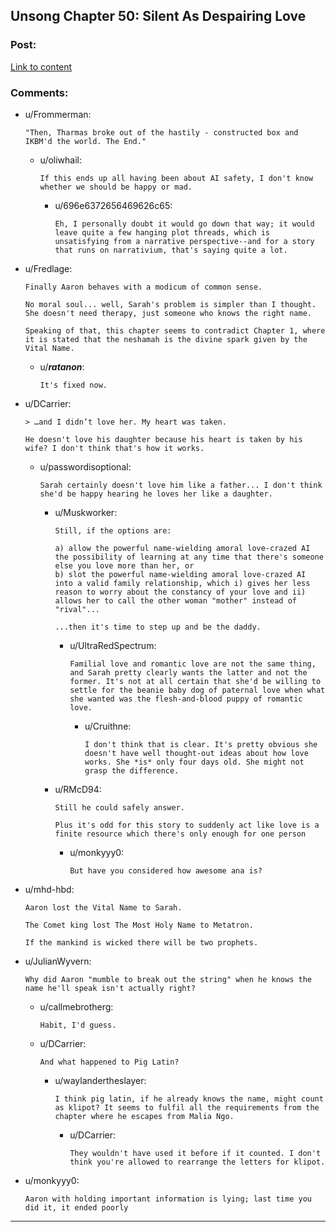 ## Unsong Chapter 50: Silent As Despairing Love

### Post:

[Link to content](http://unsongbook.com/chapter-50-silent-as-despairing-love/)

### Comments:

- u/Frommerman:
  ```
  "Then, Tharmas broke out of the hastily - constructed box and IKBM'd the world. The End."
  ```

  - u/oliwhail:
    ```
    If this ends up all having been about AI safety, I don't know whether we should be happy or mad.
    ```

    - u/696e6372656469626c65:
      ```
      Eh, I personally doubt it would go down that way; it would leave quite a few hanging plot threads, which is unsatisfying from a narrative perspective--and for a story that runs on narrativium, that's saying quite a lot.
      ```

- u/Fredlage:
  ```
  Finally Aaron behaves with a modicum of common sense. 

  No moral soul... well, Sarah's problem is simpler than I thought. She doesn't need therapy, just someone who knows the right name.

  Speaking of that, this chapter seems to contradict Chapter 1, where it is stated that the neshamah is the divine spark given by the Vital Name.
  ```

  - u/___ratanon___:
    ```
    It's fixed now.
    ```

- u/DCarrier:
  ```
  > …and I didn’t love her. My heart was taken.

  He doesn't love his daughter because his heart is taken by his wife? I don't think that's how it works.
  ```

  - u/passwordisoptional:
    ```
    Sarah certainly doesn't love him like a father... I don't think she'd be happy hearing he loves her like a daughter.
    ```

    - u/Muskworker:
      ```
      Still, if the options are:

      a) allow the powerful name-wielding amoral love-crazed AI the possibility of learning at any time that there's someone else you love more than her, or  
      b) slot the powerful name-wielding amoral love-crazed AI into a valid family relationship, which i) gives her less reason to worry about the constancy of your love and ii) allows her to call the other woman "mother" instead of "rival"...

      ...then it's time to step up and be the daddy.
      ```

      - u/UltraRedSpectrum:
        ```
        Familial love and romantic love are not the same thing, and Sarah pretty clearly wants the latter and not the former. It's not at all certain that she'd be willing to settle for the beanie baby dog of paternal love when what she wanted was the flesh-and-blood puppy of romantic love.
        ```

        - u/Cruithne:
          ```
          I don't think that is clear. It's pretty obvious she doesn't have well thought-out ideas about how love works. She *is* only four days old. She might not grasp the difference.
          ```

    - u/RMcD94:
      ```
      Still he could safely answer. 

      Plus it's odd for this story to suddenly act like love is a finite resource which there's only enough for one person
      ```

      - u/monkyyy0:
        ```
        But have you considered how awesome ana is?
        ```

- u/mhd-hbd:
  ```
  Aaron lost the Vital Name to Sarah.

  The Comet king lost The Most Holy Name to Metatron.

  If the mankind is wicked there will be two prophets.
  ```

- u/JulianWyvern:
  ```
  Why did Aaron "mumble to break out the string" when he knows the name he'll speak isn't actually right?
  ```

  - u/callmebrotherg:
    ```
    Habit, I'd guess.
    ```

  - u/DCarrier:
    ```
    And what happened to Pig Latin?
    ```

    - u/waylandertheslayer:
      ```
      I think pig latin, if he already knows the name, might count as klipot? It seems to fulfil all the requirements from the chapter where he escapes from Malia Ngo.
      ```

      - u/DCarrier:
        ```
        They wouldn't have used it before if it counted. I don't think you're allowed to rearrange the letters for klipot.
        ```

- u/monkyyy0:
  ```
  Aaron with holding important information is lying; last time you did it, it ended poorly
  ```

---

